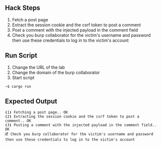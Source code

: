 ## Hack Steps

1. Fetch a post page
2. Extract the session cookie and the csrf token to post a comment
3. Post a comment with the injected payload in the comment field
4. Check you burp collaborator for the victim's username and password then use these credentials to log in to the victim's account

## Run Script

1. Change the URL of the lab
2. Change the domain of the burp collaborator
3. Start script

```
~$ cargo run
```

## Expected Output

```
⦗1⦘ Fetching a post page.. OK
⦗2⦘ Extracting the session cookie and the csrf token to post a comment.. OK
⦗3⦘ Posting a comment with the injected payload in the comment field.. OK
🗹 Check you burp collaborator for the victim's username and password then use these credentials to log in to the victim's account
```
